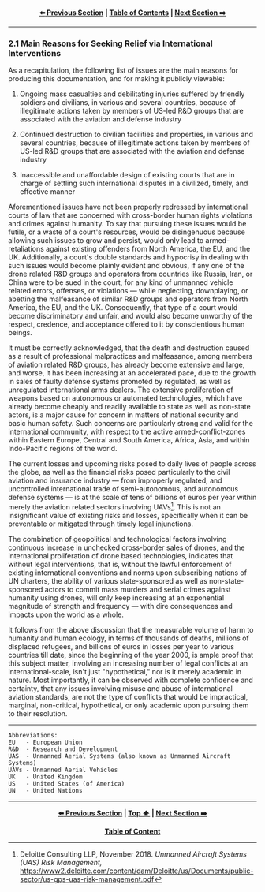 <div align="center">
  
  **[:arrow_left: Previous Section][Prev] | [Table of Contents][TOC] | [Next Section :arrow_right:][Next]**
  
  [Prev]: /02-0.md
  [Next]: /03-0.md
  [TOC]: https://github.com/true-hindsight/long-overdue-justice/
  
</div>

---

### 2.1 Main Reasons for Seeking Relief via International Interventions

As a recapitulation, the following list of issues are the main reasons for producing this documentation, and for making it publicly viewable: 

1. Ongoing mass casualties and debilitating injuries suffered by friendly soldiers and civilians, in various and several countries, because of illegitimate actions taken by members of US-led R&D groups that are associated with the aviation and defense industry

1. Continued destruction to civilian facilities and properties, in various and several countries, because of illegitimate actions taken by members of US-led R&D groups that are associated with the aviation and defense industry

1. Inaccessible and unaffordable design of existing courts that are in charge of settling such international disputes in a civilized, timely, and effective manner 

Aforementioned issues have not been properly redressed by international courts of law that are concerned with cross-border human rights violations and crimes against humanity. To say that pursuing these issues would be futile, or a waste of a court's resources, would be disingenuous because allowing such issues to grow and persist, would only lead to armed-retaliations against existing offenders from North America, the EU, and the UK. Additionally, a court's double standards and hypocrisy in dealing with such issues would become plainly evident and obvious, if any one of the drone related R&D groups and operators from countries like Russia, Iran, or China were to be sued in the court, for any kind of unmanned vehicle related errors, offenses, or violations — while neglecting, downplaying, or abetting the malfeasance of similar R&D groups and operators from North America, the EU, and the UK. Consequently, that type of a court would become discriminatory and unfair, and would also become unworthy of the respect, credence, and acceptance offered to it by conscientious human beings. 

It must be correctly acknowledged, that the death and destruction caused as a result of professional malpractices and malfeasance, among members of aviation related R&D groups, has already become extensive and large, and worse, it has been increasing at an accelerated pace, due to the growth in sales of faulty defense systems promoted by regulated, as well as unregulated international arms dealers. The extensive proliferation of weapons based on autonomous or automated technologies, which have already become cheaply and readily available to state as well as non-state actors, is a major cause for concern in matters of national security and basic human safety. Such concerns are particularly strong and valid for the international community, with respect to the active armed-conflict-zones within Eastern Europe, Central and South America, Africa, Asia, and within Indo-Pacific regions of the world. 

The current losses and upcoming risks posed to daily lives of people across the globe, as well as the financial risks posed particularly to the civil aviation and insurance industry — from improperly regulated, and uncontrolled international trade of semi-autonomous, and autonomous defense systems — is at the scale of tens of billions of euros per year within merely the aviation related sectors involving UAVs[^1]. This is not an insignificant value of existing risks and losses, specifically when it can be preventable or mitigated through timely legal injunctions.

The combination of geopolitical and technological factors involving continuous increase in unchecked cross-border sales of drones, and the international proliferation of drone based technologies, indicates that without legal interventions, that is, without the lawful enforcement of existing international conventions and norms upon subscribing nations of UN charters, the ability of various state-sponsored as well as non-state-sponsored actors to commit mass murders and serial crimes against humanity using drones, will only keep increasing at an exponential magnitude of strength and frequency — with dire consequences and impacts upon the world as a whole. 

It follows from the above discussion that the measurable volume of harm to humanity and human ecology, in terms of thousands of deaths, millions of displaced refugees, and billions of euros in losses per year to various countries till date, since the beginning of the year 2000, is ample proof that this subject matter, involving an increasing number of legal conflicts at an international-scale, isn't just "hypothetical," nor is it merely academic in nature. Most importantly, it can be observed with complete confidence and certainty, that any issues involving misuse and abuse of international aviation standards, are not the type of conflicts that would be impractical, marginal, non-critical, hypothetical, or only academic upon pursuing them to their resolution. 

---

```
Abbreviations:
EU   - European Union
R&D  - Research and Development
UAS  - Unmanned Aerial Systems (also known as Unmanned Aircraft Systems)
UAVs - Unmanned Aerial Vehicles
UK   - United Kingdom
US   - United States (of America)
UN   - United Nations
```

[^1]: Deloitte Consulting LLP, November 2018. *Unmanned Aircraft Systems (UAS) Risk Management,* https://www2.deloitte.com/content/dam/Deloitte/us/Documents/public-sector/us-gps-uas-risk-management.pdf

---

<div align="center">
  
  **[:arrow_left: Previous Section][Prev] | [Top :arrow_up:][Top] | [Next Section :arrow_right:][Next]** 
  
  **[Table of Content][TOC]**

  [Prev]: /02-0.md
  [Top]: /02-1.md#21-main-reasons-for-seeking-relief-via-international-interventions
  [Next]: /03-0.md
  [TOC]: https://github.com/true-hindsight/long-overdue-justice/
  
</div>
